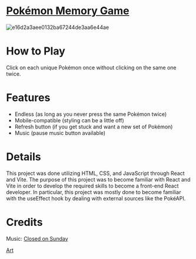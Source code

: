 # [Pokémon Memory Game](https://galaxeo.github.io/memory-game/)
![e16d2a3aee0132ba67244de3aa6e44ae](https://github.com/Galaxeo/memory-game/assets/15400308/e382bcec-d898-4418-a884-f6fc436f63c2)
# How to Play
Click on each unique Pokémon once without clicking on the same one twice.
# Features
- Endless (as long as you never press the same Pokémon twice)
- Mobile-compatible (styling can be a little off)
- Refresh button (if you get stuck and want a new set of Pokémon)
- Music (pause music button available)
# Details
This project was done utilizing HTML, CSS, and JavaScript through React and Vite. The purpose of this project was to become familiar with React and Vite in order to develop the required skills to become a front-end React developer. In particular, this project was mostly done to become familiar with the useEffect hook by dealing with external sources like the PokéAPI.
# Credits
Music: [Closed on Sunday](https://www.youtube.com/@ClosedonSunday)

[Art](https://moewalls.com/pixel-art/hilda-and-tepig-watching-castelia-city-pokemon-pixel-live-wallpaper/)
